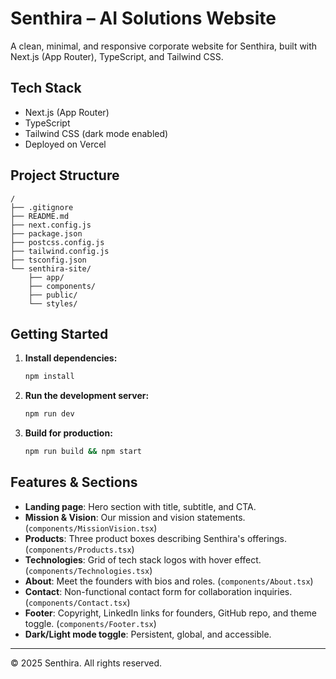 # Senthira – AI Solutions Website

A clean, minimal, and responsive corporate website for Senthira, built with Next.js (App Router), TypeScript, and Tailwind CSS.

## Tech Stack
- Next.js (App Router)
- TypeScript
- Tailwind CSS (dark mode enabled)
- Deployed on Vercel

## Project Structure
```
/
├── .gitignore
├── README.md
├── next.config.js
├── package.json
├── postcss.config.js
├── tailwind.config.js
├── tsconfig.json
└── senthira-site/
    ├── app/
    ├── components/
    ├── public/
    └── styles/
```

## Getting Started

1. **Install dependencies:**
   ```bash
   npm install
   ```
2. **Run the development server:**
   ```bash
   npm run dev
   ```
3. **Build for production:**
   ```bash
   npm run build && npm start
   ```

## Features & Sections
- **Landing page**: Hero section with title, subtitle, and CTA.
- **Mission & Vision**: Our mission and vision statements. (`components/MissionVision.tsx`)
- **Products**: Three product boxes describing Senthira's offerings. (`components/Products.tsx`)
- **Technologies**: Grid of tech stack logos with hover effect. (`components/Technologies.tsx`)
- **About**: Meet the founders with bios and roles. (`components/About.tsx`)
- **Contact**: Non-functional contact form for collaboration inquiries. (`components/Contact.tsx`)
- **Footer**: Copyright, LinkedIn links for founders, GitHub repo, and theme toggle. (`components/Footer.tsx`)
- **Dark/Light mode toggle**: Persistent, global, and accessible.

---

© 2025 Senthira. All rights reserved. 